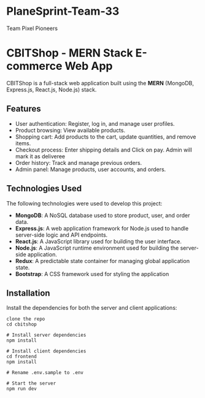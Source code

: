 # PlaneSprint-Team-33
Team Pixel Pioneers

# CBITShop - MERN Stack E-commerce Web App

CBITShop is a full-stack web application built using the **MERN** (MongoDB, Express.js, React.js, Node.js) stack.

## Features

- User authentication: Register, log in, and manage user profiles.
- Product browsing: View available products.
- Shopping cart: Add products to the cart, update quantities, and remove items.
- Checkout process: Enter shipping details and Click on pay. Admin will mark it as deliveree
- Order history: Track and manage previous orders.
- Admin panel: Manage products, user accounts, and orders.

## Technologies Used

The following technologies were used to develop this project:

- **MongoDB**: A NoSQL database used to store product, user, and order data.
- **Express.js**: A web application framework for Node.js used to handle server-side logic and API endpoints.
- **React.js**: A JavaScript library used for building the user interface.
- **Node.js**: A JavaScript runtime environment used for building the server-side application.
- **Redux**: A predictable state container for managing global application state.
- **Bootstrap**: A CSS framework used for styling the application

## Installation

Install the dependencies for both the server and client applications:

```
clone the repo
cd cbitshop

# Install server dependencies
npm install

# Install client dependencies
cd frontend
npm install

# Rename .env.sample to .env

# Start the server
npm run dev
```
